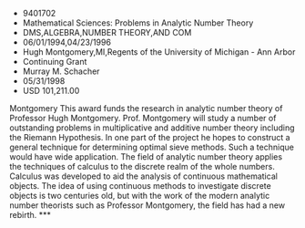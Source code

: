 
* 9401702
* Mathematical Sciences: Problems in Analytic Number Theory
* DMS,ALGEBRA,NUMBER THEORY,AND COM
* 06/01/1994,04/23/1996
* Hugh Montgomery,MI,Regents of the University of Michigan - Ann Arbor
* Continuing Grant
* Murray M. Schacher
* 05/31/1998
* USD 101,211.00

Montgomery This award funds the research in analytic number theory of Professor
Hugh Montgomery. Prof. Montgomery will study a number of outstanding problems in
multiplicative and additive number theory including the Riemann Hypothesis. In
one part of the project he hopes to construct a general technique for
determining optimal sieve methods. Such a technique would have wide application.
The field of analytic number theory applies the techniques of calculus to the
discrete realm of the whole numbers. Calculus was developed to aid the analysis
of continuous mathematical objects. The idea of using continuous methods to
investigate discrete objects is two centuries old, but with the work of the
modern analytic number theorists such as Professor Montgomery, the field has had
a new rebirth. ***
